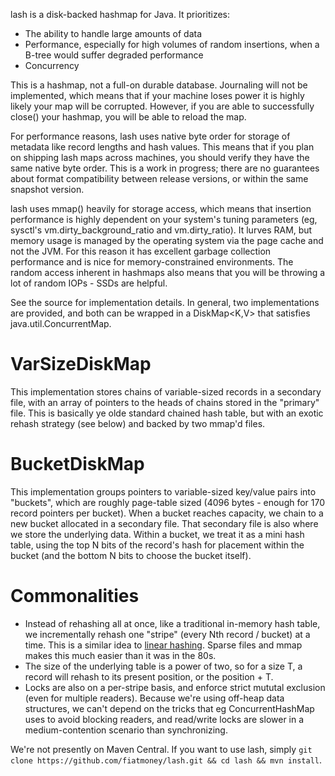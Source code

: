 lash is a disk-backed hashmap for Java.  It prioritizes:

- The ability to handle large amounts of data
- Performance, especially for high volumes of random insertions, when a B-tree would suffer degraded performance
- Concurrency

This is a hashmap, not a full-on durable database.  Journaling will not be implemented, which means that if your machine loses power it is highly likely your map will be corrupted.  However, if you are able to successfully close() your hashmap, you will be able to reload the map.

For performance reasons, lash uses native byte order for storage of metadata like record lengths and hash values.  This means that if you plan on shipping lash maps across machines, you should verify they have the same native byte order.  This is a work in progress; there are no guarantees about format compatibility between release versions, or within the same snapshot version.

lash uses mmap() heavily for storage access, which means that insertion performance is highly dependent on your system's tuning parameters (eg, sysctl's vm.dirty_background_ratio and vm.dirty_ratio).  It lurves RAM, but memory usage is managed by the operating system via the page cache and not the JVM.  For this reason it has excellent garbage collection performance and is nice for memory-constrained environments.  The random access inherent in hashmaps also means that you will be throwing a lot of random IOPs - SSDs are helpful.

See the source for implementation details.  In general, two implementations are provided, and both can be wrapped in a DiskMap<K,V> that satisfies java.util.ConcurrentMap.

# VarSizeDiskMap
This implementation stores chains of variable-sized records in a secondary file, with an array of pointers to the heads of chains stored in the "primary" file.  This is basically ye olde standard chained hash table, but with an exotic rehash strategy (see below) and backed by two mmap'd files.

# BucketDiskMap
This implementation groups pointers to variable-sized key/value pairs into "buckets", which are roughly page-table sized (4096 bytes - enough for 170 record pointers per bucket).  When a bucket reaches capacity, we chain to a new bucket allocated in a secondary file.  That secondary file is also where we store the underlying data.  Within a bucket, we treat it as a mini hash table, using the top N bits of the record's hash for placement within the bucket (and the bottom N bits to choose the bucket itself).

# Commonalities
- Instead of rehashing all at once, like a traditional in-memory hash table, we incrementally rehash one "stripe" (every Nth record / bucket) at a time.  This is a similar idea to [linear hashing](http://202.120.223.158/Download/119b1d2b-1b2a-49ae-8597-2ff17bb529b4.pdf).  Sparse files and mmap makes this much easier than it was in the 80s.
- The size of the underlying table is a power of two, so for a size T, a record will rehash to its present position, or the position + T.
- Locks are also on a per-stripe basis, and enforce strict mututal exclusion (even for multiple readers).  Because we're using off-heap data structures, we can't depend on the tricks that eg ConcurrentHashMap uses to avoid blocking readers, and read/write locks are slower in a medium-contention scenario than synchronizing.

We're not presently on Maven Central.  If you want to use lash, simply  `git clone https://github.com/fiatmoney/lash.git && cd lash && mvn install`.
